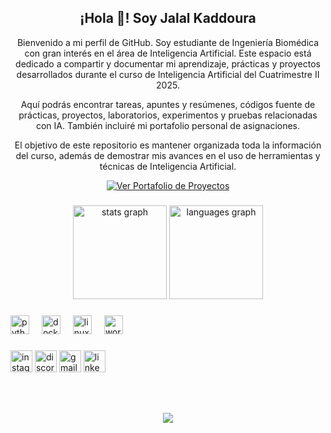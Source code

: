 <h2 align="center">¡Hola 👋! Soy Jalal Kaddoura</h2>

<p align="center">
  Bienvenido a mi perfil de GitHub. Soy estudiante de Ingeniería Biomédica con gran interés en el área de Inteligencia Artificial. Este espacio está dedicado a compartir y documentar mi aprendizaje, prácticas y proyectos desarrollados durante el curso de Inteligencia Artificial del Cuatrimestre II 2025.
</p>

<p align="center">
  Aquí podrás encontrar tareas, apuntes y resúmenes, códigos fuente de prácticas, proyectos, laboratorios, experimentos y pruebas relacionadas con IA. También incluiré mi portafolio personal de asignaciones.
</p>

<p align="center">
  El objetivo de este repositorio es mantener organizada toda la información del curso, además de demostrar mis avances en el uso de herramientas y técnicas de Inteligencia Artificial.
</p>

<p align="center">
  <a href="https://jalalk123.github.io/index.html" target="_blank">
    <img src="https://img.shields.io/badge/Ver%20portafolio%20de%20proyectos-Click%20aquí-blue?style=for-the-badge" alt="Ver Portafolio de Proyectos">
  </a>
</p>

###

<div align="center">
  <img src="https://github-readme-stats.vercel.app/api?username=Jalalk123&hide_title=false&hide_rank=false&show_icons=true&include_all_commits=true&count_private=true&disable_animations=false&theme=dracula&locale=en&hide_border=false" height="150" alt="stats graph"  />
  <img src="https://github-readme-stats.vercel.app/api/top-langs?username=Jalalk123&locale=en&hide_title=false&layout=compact&card_width=320&langs_count=5&theme=dracula&hide_border=false" height="150" alt="languages graph"  />
</div>

###

<div align="left">
  <img src="https://cdn.jsdelivr.net/gh/devicons/devicon/icons/python/python-original.svg" height="30" alt="python logo"  />
  <img width="12" />
  <img src="https://cdn.jsdelivr.net/gh/devicons/devicon/icons/docker/docker-original.svg" height="30" alt="docker logo"  />
  <img width="12" />
  <img src="https://cdn.jsdelivr.net/gh/devicons/devicon/icons/linux/linux-original.svg" height="30" alt="linux logo"  />
  <img width="12" />
  <img src="https://skillicons.dev/icons?i=wordpress" height="30" alt="wordpress logo"  />
</div>

###

<div align="left">
  <img src="https://img.shields.io/static/v1?message=Instagram&logo=instagram&label=&color=E4405F&logoColor=white&labelColor=&style=for-the-badge" height="35" alt="instagram logo"  />
  <img src="https://img.shields.io/static/v1?message=Discord&logo=discord&label=&color=7289DA&logoColor=white&labelColor=&style=for-the-badge" height="35" alt="discord logo"  />
  <img src="https://img.shields.io/static/v1?message=Gmail&logo=gmail&label=&color=D14836&logoColor=white&labelColor=&style=for-the-badge" height="35" alt="gmail logo"  />
  <img src="https://img.shields.io/static/v1?message=LinkedIn&logo=linkedin&label=&color=0077B5&logoColor=white&labelColor=&style=for-the-badge" height="35" alt="linkedin logo"  />
</div>

###

<br clear="both">


###

<div align="center">
  <img src="https://profile-counter.glitch.me/Jalalk123/count.svg?"  />
</div>

###
